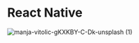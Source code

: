 # React Native 
![manja-vitolic-gKXKBY-C-Dk-unsplash (1)](https://github.com/goodcodd/React_Native/assets/109170684/d0603cd5-e880-4e76-ab5c-4b66c230b3c2)
